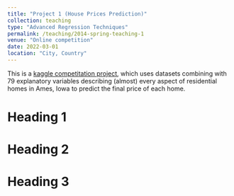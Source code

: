 ```yaml
---
title: "Project 1 (House Prices Prediction)"
collection: teaching
type: "Advanced Regression Techniques"
permalink: /teaching/2014-spring-teaching-1
venue: "Online competition"
date: 2022-03-01
location: "City, Country"
---
```


This is a [kaggle competitation project](https://www.kaggle.com/competitions/house-prices-advanced-regression-techniques/overview/description), which uses datasets combining with 79 explanatory variables describing (almost) every aspect of residential homes in Ames, Iowa to predict the final price of each home. 

Heading 1
======

Heading 2
======

Heading 3
======
